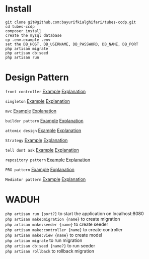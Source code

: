 # Install

`git clone git@github.com:bayurifkialghifari/tubes-ccdp.git` <br>
`cd tubes-ccdp` <br>
`composer install` <br>
`create the mysql database` <br>
`cp .env.example .env` <br>
`set the DB_HOST, DB_USERNAME, DB_PASSWORD, DB_NAME, DB_PORT` <br>
`php artisan migrate` <br>
`php artisan db:seed` <br>
`php artisan run` <br>

# Design Pattern

`front controller` <a href="https://github.com/bayurifkialghifari/tubes-ccdp/blob/main/public/index.php">Example</a> <a href="https://webdevetc.com/blog/the-front-controller-design-pattern-in-php/"> Explanation</a><br>

`⁠⁠singleton` <a href="https://github.com/bayurifkialghifari/tubes-ccdp/blob/main/src/Utils/Session.php#L8">Example</a> <a href="https://refactoring.guru/design-patterns/singleton/php/example/"> Explanation</a><br>

`⁠⁠mvc` <a href="https://github.com/bayurifkialghifari/tubes-ccdp/tree/main/src">Example</a> <a href="https://www.geeksforgeeks.org/mvc-design-pattern/"> Explanation</a><br>

`⁠⁠builder pattern` <a href="https://github.com/bayurifkialghifari/tubes-ccdp/blob/main/src/Utils/Model.php">Example</a> <a href="https://refactoring.guru/design-patterns/builder/php/example"> Explanation</a><br>

`⁠⁠attomic design` <a href="https://github.com/bayurifkialghifari/tubes-ccdp/tree/main/src/View/components">Example</a> <a href="https://dev.to/sanfra1407/how-to-organize-your-components-using-the-atomic-design-dj3"> Explanation</a><br>

`⁠⁠Strategy` <a href="https://github.com/bayurifkialghifari/tubes-ccdp/blob/main/src/Utils/Route.php#L6">Example</a> <a href="https://refactoring.guru/design-patterns/strategy/php/example"> Explanation</a><br>

`⁠⁠tell dont ask` <a href="https://github.com/bayurifkialghifari/tubes-ccdp/blob/main/src/Utils/Url.php">Example</a> <a href="https://medium.com/@abel_rincon/the-tell-dont-ask-principle-and-the-law-of-demeter-in-object-oriented-programming-8ad6ca1abd4"> Explanation</a><br>

`⁠⁠repository pattern` <a href="https://github.com/bayurifkialghifari/tubes-ccdp/blob/main/src/Controller/LoginController.php#L26">Example</a> <a href="https://doeken.org/blog/repository-pattern"> Explanation</a><br>

`PRG pattern` <a href="https://github.com/bayurifkialghifari/tubes-ccdp/blob/main/src/Utils/Validator.php#L23">Example</a> <a href="https://www.phptutorial.net/php-tutorial/php-prg/"> Explanation</a><br>

`Mediator pattern` <a href="https://github.com/bayurifkialghifari/tubes-ccdp/blob/main/src/Utils/Route.php#L22">Example</a> <a href="https://refactoring.guru/design-patterns/mediator/php/example"> Explanation</a><br>


# WADUH

`php artisan run {port?}` to start the application on localhost:8080 <br>
`php artisan make:migration {name}` to create migration <br>
`php artisan make:seeder {name}` to create seeder <br>
`php artisan make:controller {name}` to create controller <br>
`php artisan make:view {name}` to create model <br>
`php artisan migrate` to run migration <br>
`php artisan db:seed {name?}` to run seeder <br>
`php artisan rollback` to rollback migration <br>